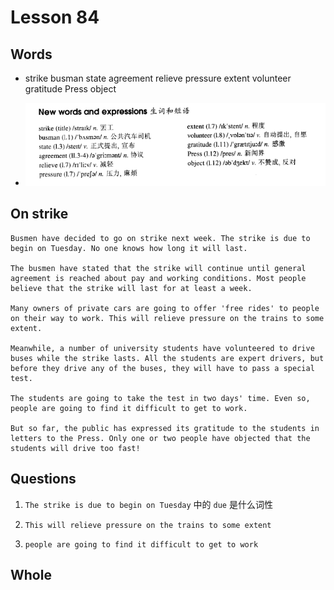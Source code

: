 # Lesson 84

## Words

- strike busman state agreement relieve pressure extent volunteer gratitude Press object

- ![Words](../../../Images/Part2/09/words-84.png)

## On strike

```
Busmen have decided to go on strike next week. The strike is due to begin on Tuesday. No one knows how long it will last.

The busmen have stated that the strike will continue until general agreement is reached about pay and working conditions. Most people believe that the strike will last for at least a week.

Many owners of private cars are going to offer 'free rides' to people on their way to work. This will relieve pressure on the trains to some extent.

Meanwhile, a number of university students have volunteered to drive buses while the strike lasts. All the students are expert drivers, but before they drive any of the buses, they will have to pass a special test.

The students are going to take the test in two days' time. Even so, people are going to find it difficult to get to work.

But so far, the public has expressed its gratitude to the students in letters to the Press. Only one or two people have objected that the students will drive too fast!
```

## Questions

1. `The strike is due to begin on Tuesday` 中的 `due` 是什么词性

2. `This will relieve pressure on the trains to some extent`

3. `people are going to find it difficult to get to work`

## Whole
